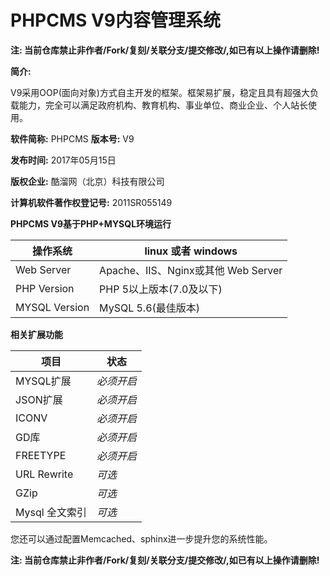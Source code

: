 # PHPCMS V9内容管理系统 
**注: 当前仓库禁止非作者/Fork/复刻/关联分支/提交修改/,如已有以上操作请删除!**

**简介:**

V9采用OOP(面向对象)方式自主开发的框架。框架易扩展，稳定且具有超强大负载能力，完全可以满足政府机构、教育机构、事业单位、商业企业、个人站长使用。

**软件简称:** PHPCMS **版本号:** V9

**发布时间:** 2017年05月15日

**版权企业:** 酷溜网（北京）科技有限公司

**计算机软件著作权登记号:** 2011SR055149

**PHPCMS V9基于PHP+MYSQL环境运行**

| 操作系统      | linux 或者 windows                  |
| ------------- | ----------------------------------- |
| Web Server    | Apache、IIS、Nginx或其他 Web Server |
| PHP Version   | PHP 5以上版本(7.0及以下)            |
| MYSQL Version | MySQL 5.6(最佳版本) |

**相关扩展功能**

| 项目           | 状态       |
| -------------- | ---------- |
| MYSQL扩展      | *必须开启* |
| JSON扩展       | *必须开启* |
| ICONV          | *必须开启* |
| GD库           | *必须开启* |
| FREETYPE       | *必须开启* |
| URL Rewrite    | *可选*     |
| GZip           | *可选*     |
| Mysql 全文索引 | *可选*     |

您还可以通过配置Memcached、sphinx进一步提升您的系统性能。

**注: 当前仓库禁止非作者/Fork/复刻/关联分支/提交修改/,如已有以上操作请删除!**
